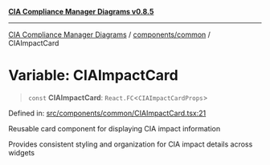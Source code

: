 [**CIA Compliance Manager Diagrams v0.8.5**](../../../README.md)

***

[CIA Compliance Manager Diagrams](../../../modules.md) / [components/common](../README.md) / CIAImpactCard

# Variable: CIAImpactCard

> `const` **CIAImpactCard**: `React.FC`\<`CIAImpactCardProps`\>

Defined in: [src/components/common/CIAImpactCard.tsx:21](https://github.com/Hack23/cia-compliance-manager/blob/3ae0301247f765ba03c8c0fe645db4718bb8af76/src/components/common/CIAImpactCard.tsx#L21)

Reusable card component for displaying CIA impact information

Provides consistent styling and organization for CIA impact details across widgets

